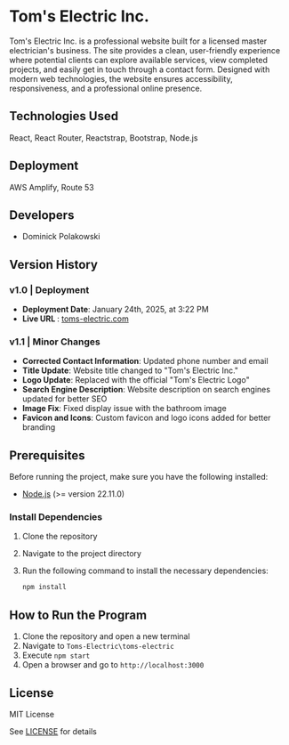 # Tom's Electric Inc. 

Tom's Electric Inc. is a professional website built for a licensed master electrician's business. The site provides a clean, user-friendly experience where potential clients can explore available services, view completed projects, and easily get in touch through a contact form. Designed with modern web technologies, the website ensures accessibility, responsiveness, and a professional online presence. 

## Technologies Used 

React, React Router, Reactstrap, Bootstrap, Node.js 

## Deployment 

AWS Amplify, Route 53


## Developers 

- Dominick Polakowski 


## Version History 

### **v1.0 | Deployment** 

- <strong>Deployment Date</strong>: January 24th, 2025, at 3:22 PM 
- <strong>Live URL </strong>: [toms-electric.com](https://toms-electric.com/) 

### **v1.1 | Minor Changes** 

- <strong>Corrected Contact Information</strong>: Updated phone number and email 
- <strong>Title Update</strong>: Website title changed to "Tom's Electric Inc." 
- <strong>Logo Update</strong>: Replaced with the official "Tom's Electric Logo" 
- <strong>Search Engine Description</strong>: Website description on search engines updated for better SEO 
- <strong>Image Fix</strong>: Fixed display issue with the bathroom image 
- <strong>Favicon and Icons</strong>: Custom favicon and logo icons added for better branding 


## Prerequisites

Before running the project, make sure you have the following installed:

- [Node.js](https://nodejs.org/) (>= version 22.11.0)

### Install Dependencies

1. Clone the repository 
2. Navigate to the project directory 
3. Run the following command to install the necessary dependencies:

   ```bash
   npm install
   ```


## How to Run the Program 

1. Clone the repository and open a new terminal 
2. Navigate to `Toms-Electric\toms-electric` 
3. Execute `npm start`
6. Open a browser and go to `http://localhost:3000` 


## License

MIT License

See [LICENSE](LICENSE) for details 